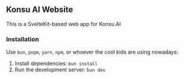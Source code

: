 ## Konsu AI Website

This is a SvelteKit-based web app for Konsu.AI

### Installation
Use `bun`, `pnpm`, `yarn`, `npm`, or whoever the cool kids are using nowadays:

1. Install dependencies: `bun install`
2. Run the development server: `bun dev`

